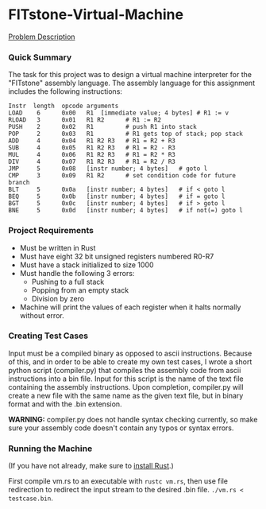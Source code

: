 # FITstone-Virtual-Machine
 
[Problem Description](https://cs.fit.edu/~ryan/cse4250/projects/fit/)

### Quick Summary
The task for this project was to design a virtual machine interpreter for the "FITstone" assembly language. 
The assembly language for this assignment includes the following instructions:

```
Instr  length  opcode arguments
LOAD    6      0x00   R1  [immediate value; 4 bytes] # R1 := v
RLOAD   3      0x01   R1 R2      # R1 := R2
PUSH    2      0x02   R1         # push R1 into stack
POP     2      0x03   R1         # R1 gets top of stack; pop stack
ADD     4      0x04   R1 R2 R3   # R1 = R2 + R3
SUB     4      0x05   R1 R2 R3   # R1 = R2 - R3
MUL     4      0x06   R1 R2 R3   # R1 = R2 * R3
DIV     4      0x07   R1 R2 R3   # R1 = R2 / R3
JMP     5      0x08   [instr number; 4 bytes]   # goto l
CMP     3      0x09   R1 R2      # set condition code for future branch
BLT     5      0x0a   [instr number; 4 bytes]   # if < goto l
BEQ     5      0x0b   [instr number; 4 bytes]   # if = goto l
BGT     5      0x0c   [instr number; 4 bytes]   # if > goto l
BNE     5      0x0d   [instr number; 4 bytes]   # if not(=) goto l
```

### Project Requirements
- Must be written in Rust
- Must have eight 32 bit unsigned registers numbered R0-R7
- Must have a stack initialized to size 1000
- Must handle the following 3 errors:
  - Pushing to a full stack
  - Popping from an empty stack
  - Division by zero
- Machine will print the values of each register when it halts normally without error.

### Creating Test Cases
Input must be a compiled binary as opposed to ascii instructions. Because of this, and in order to be able to create my own test cases,
I wrote a short python script (compiler.py) that compiles the assembly code from ascii instructions into a bin file. Input for this script
is the name of the text file containing the assembly instructions. Upon completion, compiler.py will create a new file with the same name 
as the given text file, but in binary format and with the .bin extension.

**WARNING:** compiler.py does not handle syntax checking currently, so make sure your assembly code doesn't contain any typos or syntax errors.

### Running the Machine
(If you have not already, make sure to [install Rust](https://www.rust-lang.org/tools/install).)

First compile vm.rs to an executable with 
`rustc vm.rs`, then use file redirection to redirect the input stream to the desired .bin file.
`./vm.rs < testcase.bin`. 
